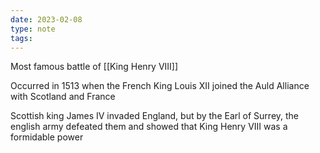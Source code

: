 ```yaml
---
date: 2023-02-08
type: note
tags:
---
```


Most famous battle of [[King Henry VIII]]

Occurred in 1513 when the French King Louis XII joined the Auld Alliance with Scotland and France

Scottish king James IV invaded England, but by the Earl of Surrey, the english army defeated them and showed that King Henry VIII was a formidable power

